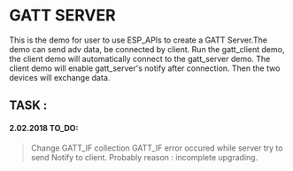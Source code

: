# GATT SERVER

This is the demo for user to use ESP_APIs to create a GATT Server.The demo can send adv data,
be connected by client. Run the gatt_client demo, the client demo will automatically connect
to the gatt_server demo. The client demo will enable gatt_server's notify after connection.
Then the two devices will exchange data.

## TASK :

#### 2.02.2018 TO_DO: 
>
>Change GATT_IF collection
>GATT_IF error occured while server try to send Notify to client.
>Probably reason : incomplete upgrading.
>